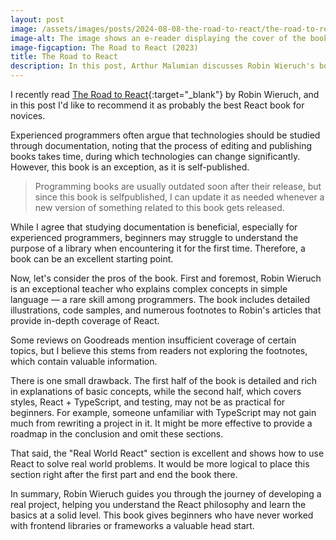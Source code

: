 ```yaml
---
layout: post
image: /assets/images/posts/2024-08-08-the-road-to-react/the-road-to-react.webp
image-alt: The image shows an e-reader displaying the cover of the book "The Road to React" by Robin Wieruch.
image-figcaption: The Road to React (2023)
title: The Road to React
description: In this post, Arthur Malumian discusses Robin Wieruch's book "The Road to React," highlighting it as an excellent resource for beginners learning React. The author emphasizes that while documentation is beneficial for experienced programmers, the book offers accessible explanations of complex concepts and practical examples, making it an ideal starting point for those encountering the library for the first time.
---
```


I recently read [The Road to React](https://www.roadtoreact.com/){:target="_blank"} by Robin Wieruch, and in this post I'd like to recommend it as probably the best React book for novices.

Experienced programmers often argue that technologies should be studied through documentation, noting that the process of editing and publishing books takes time, during which technologies can change significantly. However, this book is an exception, as it is self-published.

> Programming books are usually outdated soon after their release, but since this book is selfpublished, I can update it as needed whenever a new version of something related to this book gets released.

While I agree that studying documentation is beneficial, especially for experienced programmers, beginners may struggle to understand the purpose of a library when encountering it for the first time. Therefore, a book can be an excellent starting point.

Now, let's consider the pros of the book. First and foremost, Robin Wieruch is an exceptional teacher who explains complex concepts in simple language — a rare skill among programmers. The book includes detailed illustrations, code samples, and numerous footnotes to Robin's articles that provide in-depth coverage of React.

Some reviews on Goodreads mention insufficient coverage of certain topics, but I believe this stems from readers not exploring the footnotes, which contain valuable information.

There is one small drawback. The first half of the book is detailed and rich in explanations of basic concepts, while the second half, which covers styles, React + TypeScript, and testing, may not be as practical for beginners. For example, someone unfamiliar with TypeScript may not gain much from rewriting a project in it. It might be more effective to provide a roadmap in the conclusion and omit these sections.

That said, the "Real World React" section is excellent and shows how to use React to solve real world problems. It would be more logical to place this section right after the first part and end the book there.

In summary, Robin Wieruch guides you through the journey of developing a real project, helping you understand the React philosophy and learn the basics at a solid level. This book gives beginners who have never worked with frontend libraries or frameworks a valuable head start.
